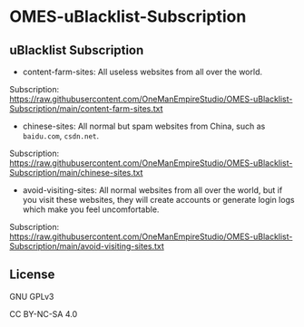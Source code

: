 # OMES-uBlacklist-Subscription

## uBlacklist Subscription

+ content-farm-sites: All useless websites from all over the world.

Subscription: https://raw.githubusercontent.com/OneManEmpireStudio/OMES-uBlacklist-Subscription/main/content-farm-sites.txt

+ chinese-sites: All normal but spam websites from China, such as `baidu.com`, `csdn.net`.

Subscription: https://raw.githubusercontent.com/OneManEmpireStudio/OMES-uBlacklist-Subscription/main/chinese-sites.txt

+ avoid-visiting-sites: All normal  websites from all over the world, but if you visit these websites, they will create accounts or generate login logs which make you feel uncomfortable.

Subscription: https://raw.githubusercontent.com/OneManEmpireStudio/OMES-uBlacklist-Subscription/main/avoid-visiting-sites.txt

## License

GNU GPLv3

CC BY-NC-SA 4.0

